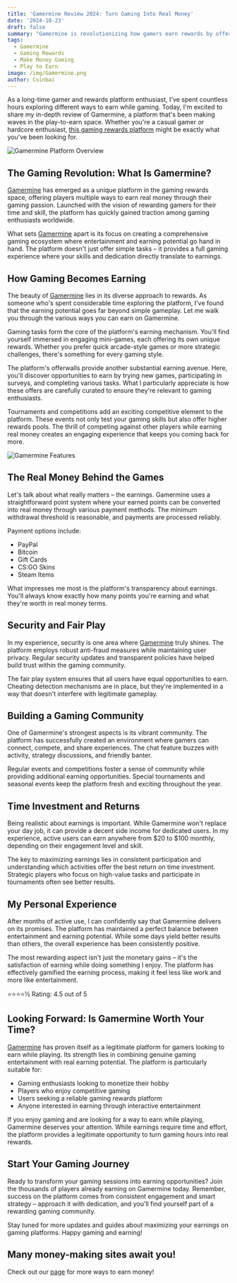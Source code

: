 ```yaml
---
title: 'Gamermine Review 2024: Turn Gaming Into Real Money'
date: '2024-10-23'
draft: false
summary: "Gamermine is revolutionizing how gamers earn rewards by offering multiple ways to earn money through gaming activities. This comprehensive review explores whether this platform truly delivers on its promise to reward gamers."
tags:
  - Gamermine
  - Gaming Rewards
  - Make Money Gaming
  - Play to Earn
image: /img/Gamermine.png
author: Coinbai
---
```


As a long-time gamer and rewards platform enthusiast, I've spent countless hours exploring different ways to earn while gaming. Today, I'm excited to share my in-depth review of Gamermine, a platform that's been making waves in the play-to-earn space. Whether you're a casual gamer or hardcore enthusiast, [this gaming rewards platform](https://gamermine.com/r/coinbai) might be exactly what you've been looking for.

![Gamermine Platform Overview](/img/gamermine.png)

## The Gaming Revolution: What Is Gamermine?

[Gamermine](https://gamermine.com/r/coinbai) has emerged as a unique platform in the gaming rewards space, offering players multiple ways to earn real money through their gaming passion. Launched with the vision of rewarding gamers for their time and skill, the platform has quickly gained traction among gaming enthusiasts worldwide.

What sets [Gamermine](https://gamermine.com/r/coinbai) apart is its focus on creating a comprehensive gaming ecosystem where entertainment and earning potential go hand in hand. The platform doesn't just offer simple tasks – it provides a full gaming experience where your skills and dedication directly translate to earnings.


## How Gaming Becomes Earning

The beauty of [Gamermine](https://gamermine.com/r/coinbai) lies in its diverse approach to rewards. As someone who's spent considerable time exploring the platform, I've found that the earning potential goes far beyond simple gameplay. Let me walk you through the various ways you can earn on Gamermine.

Gaming tasks form the core of the platform's earning mechanism. You'll find yourself immersed in engaging mini-games, each offering its own unique rewards. Whether you prefer quick arcade-style games or more strategic challenges, there's something for every gaming style.

The platform's offerwalls provide another substantial earning avenue. Here, you'll discover opportunities to earn by trying new games, participating in surveys, and completing various tasks. What I particularly appreciate is how these offers are carefully curated to ensure they're relevant to gaming enthusiasts.

Tournaments and competitions add an exciting competitive element to the platform. These events not only test your gaming skills but also offer higher rewards pools. The thrill of competing against other players while earning real money creates an engaging experience that keeps you coming back for more.

![Gamermine Features](/img/Gamermine2.png)

## The Real Money Behind the Games

Let's talk about what really matters – the earnings. Gamermine uses a straightforward point system where your earned points can be converted into real money through various payment methods. The minimum withdrawal threshold is reasonable, and payments are processed reliably.

Payment options include:
- PayPal
- Bitcoin
- Gift Cards
- CS:GO Skins
- Steam Items

What impresses me most is the platform's transparency about earnings. You'll always know exactly how many points you're earning and what they're worth in real money terms.

## Security and Fair Play

In my experience, security is one area where [Gamermine](https://gamermine.com/r/coinbai) truly shines. The platform employs robust anti-fraud measures while maintaining user privacy. Regular security updates and transparent policies have helped build trust within the gaming community.

The fair play system ensures that all users have equal opportunities to earn. Cheating detection mechanisms are in place, but they're implemented in a way that doesn't interfere with legitimate gameplay.

## Building a Gaming Community

One of Gamermine's strongest aspects is its vibrant community. The platform has successfully created an environment where gamers can connect, compete, and share experiences. The chat feature buzzes with activity, strategy discussions, and friendly banter.

Regular events and competitions foster a sense of community while providing additional earning opportunities. Special tournaments and seasonal events keep the platform fresh and exciting throughout the year.

## Time Investment and Returns

Being realistic about earnings is important. While Gamermine won't replace your day job, it can provide a decent side income for dedicated users. In my experience, active users can earn anywhere from $20 to $100 monthly, depending on their engagement level and skill.

The key to maximizing earnings lies in consistent participation and understanding which activities offer the best return on time investment. Strategic players who focus on high-value tasks and participate in tournaments often see better results.

## My Personal Experience

After months of active use, I can confidently say that Gamermine delivers on its promises. The platform has maintained a perfect balance between entertainment and earning potential. While some days yield better results than others, the overall experience has been consistently positive.

The most rewarding aspect isn't just the monetary gains – it's the satisfaction of earning while doing something I enjoy. The platform has effectively gamified the earning process, making it feel less like work and more like entertainment.

⭐⭐⭐⭐½
Rating: 4.5 out of 5

## Looking Forward: Is Gamermine Worth Your Time?

[Gamermine](https://gamermine.com/r/coinbai) has proven itself as a legitimate platform for gamers looking to earn while playing. Its strength lies in combining genuine gaming entertainment with real earning potential. The platform is particularly suitable for:

- Gaming enthusiasts looking to monetize their hobby
- Players who enjoy competitive gaming
- Users seeking a reliable gaming rewards platform
- Anyone interested in earning through interactive entertainment

If you enjoy gaming and are looking for a way to earn while playing, Gamermine deserves your attention. While earnings require time and effort, the platform provides a legitimate opportunity to turn gaming hours into real rewards.

## Start Your Gaming Journey

Ready to transform your gaming sessions into earning opportunities? Join the thousands of players already earning on Gamermine today. Remember, success on the platform comes from consistent engagement and smart strategy – approach it with dedication, and you'll find yourself part of a rewarding gaming community.

Stay tuned for more updates and guides about maximizing your earnings on gaming platforms. Happy gaming and earning!

## Many money-making sites await you!

Check out our [page](https://coinbai.com/money-sites) for more ways to earn money!